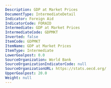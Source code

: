 ```yaml
---
Description: GDP at Market Prices
DocumentType: IntermediateDetail
Indicator: Foreign Aid
IndicatorCode: FORAID
Intermediate: GDP at Market Prices
IntermediateCode: GDPMKT
Inverted: false
ItemCode: GDPMKT
ItemName: GDP at Market Prices
ItemType: Intermediate
LowerGoalpost: 0.0
SourceOrganization: World Bank
SourceOrganizationIndicatorCode: null
SourceOrganizationURL: https://stats.oecd.org/
UpperGoalpost: 20.0
Weight: null
---
```


